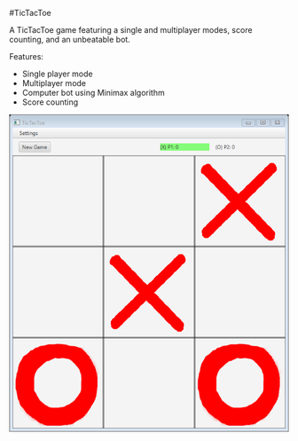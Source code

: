 #TicTacToe

A TicTacToe game featuring a single and multiplayer modes, score counting, and an unbeatable bot. 

Features:
- Single player mode
- Multiplayer mode
- Computer bot using Minimax algorithm
- Score counting 

![](basic-gui.png)